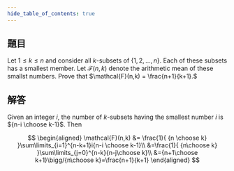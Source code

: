 ```yaml
---
hide_table_of_contents: true
---
```

## 題目

Let $1\leq k\leq n$ and consider all $k$-subsets of $\{1,2,\ldots,n\}$. Each of these subsets has a smallest member. Let $\mathcal{F}(n,k)$ denote the arithmetic mean of these smallst numbers. Prove that $\mathcal{F}(n,k) = \frac{n+1}{k+1}.$

## 解答

Given an integer $i$, the number of $k$-subsets having the smallest number $i$ is ${n-i \choose k-1}$. Then 

$$
\begin{aligned}
\mathcal{F}(n,k) &= \frac{1}{ {n \choose k} }\sum\limits_{i=1}^{n-k+1}i{n-i \choose k-1}\\
&=\frac{1}{ {n\choose k} }\sum\limits_{j=0}^{n-k}{n-j\choose k}\\
&={n+1\choose k+1}\bigg/{n\choose k}=\frac{n+1}{k+1}
\end{aligned}
$$